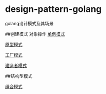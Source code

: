 # design-pattern-golang
golang设计模式及其场景

##创建模式 对象操作
[单例模式](https://github.com/c5433137/design-pattern-golang/blob/develop/singletonPattern/singleton_pattern.go)

[原型模式](https://github.com/c5433137/design-pattern-golang/blob/develop/prototpe-pattern/prototpe_pattern.go)

[工厂模式](https://github.com/c5433137/design-pattern-golang/blob/develop/factory/simple.go)

[建造者模式](https://github.com/c5433137/design-pattern-golang/blob/develop/builder-pattern/builder_pattern.go)

##结构型模式 

[组合模式](https://github.com/c5433137/design-pattern-golang/blob/develop/composite-pattern/composite_pattern.go)









